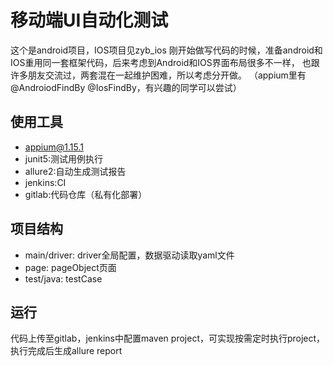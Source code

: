 # 移动端UI自动化测试

这个是android项目，IOS项目见zyb_ios
刚开始做写代码的时候，准备android和IOS重用同一套框架代码，后来考虑到Android和IOS界面布局很多不一样，
也跟许多朋友交流过，两套混在一起维护困难，所以考虑分开做。
（appium里有@AndroiodFindBy  @IosFindBy，有兴趣的同学可以尝试）

## 使用工具

* appium@1.15.1
* junit5:测试用例执行
* allure2:自动生成测试报告
* jenkins:CI
* gitlab:代码仓库（私有化部署）

## 项目结构
* main/driver: driver全局配置，数据驱动读取yaml文件
* page: pageObject页面
* test/java: testCase

## 运行

代码上传至gitlab，jenkins中配置maven project，可实现按需定时执行project，执行完成后生成allure report
